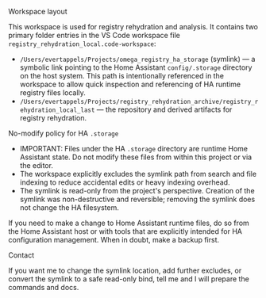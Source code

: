 Workspace layout

This workspace is used for registry rehydration and analysis. It contains two primary folder entries in the VS Code workspace file `registry_rehydration_local.code-workspace`:

- `/Users/evertappels/Projects/omega_registry_ha_storage` (symlink) — a symbolic link pointing to the Home Assistant `config/.storage` directory on the host system. This path is intentionally referenced in the workspace to allow quick inspection and referencing of HA runtime registry files locally.
- `/Users/evertappels/Projects/registry_rehydration_archive/registry_rehydration_local_last` — the repository and derived artifacts for registry rehydration.

No-modify policy for HA `.storage`

- IMPORTANT: Files under the HA `.storage` directory are runtime Home Assistant state. Do not modify these files from within this project or via the editor.
- The workspace explicitly excludes the symlink path from search and file indexing to reduce accidental edits or heavy indexing overhead.
- The symlink is read-only from the project's perspective. Creation of the symlink was non-destructive and reversible; removing the symlink does not change the HA filesystem.

If you need to make a change to Home Assistant runtime files, do so from the Home Assistant host or with tools that are explicitly intended for HA configuration management. When in doubt, make a backup first.

Contact

If you want me to change the symlink location, add further excludes, or convert the symlink to a safe read-only bind, tell me and I will prepare the commands and docs.
